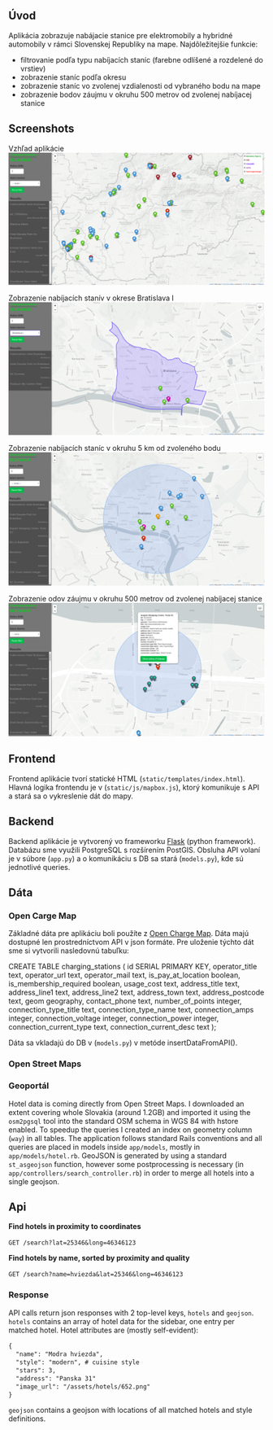 ## Úvod

Aplikácia zobrazuje nabájacie stanice pre elektromobily a hybridné automobily v rámci Slovenskej Republiky na mape. Najdôležitejšie funkcie:
- filtrovanie podľa typu nabíjacích staníc (farebne odlíšené a rozdelené do vrstiev)
- zobrazenie staníc podľa okresu
- zobrazenie staníc vo zvolenej vzdialenosti od vybraného bodu na mape
- zobrazenie bodov záujmu v okruhu 500 metrov od zvolenej nabíjacej stanice

## Screenshots

Vzhľad aplikácie
![Screenshot](screenshots/screenshot1.png)

Zobrazenie nabíjacích stanív v okrese Bratislava I
![Screenshot](screenshots/screenshot2.png)

Zobrazenie nabíjacích staníc v okruhu 5 km od zvoleného bodu
![Screenshot](screenshots/screenshot3.png)

Zobrazenie odov záujmu v okruhu 500 metrov od zvolenej nabíjacej stanice
![Screenshot](screenshots/screenshot4.png)

## Frontend

Frontend aplikácie tvorí statické HTML (`static/templates/index.html`). Hlavná logika frontendu je v (`static/js/mapbox.js`), ktorý komunikuje s API a stará sa o vykreslenie dát do mapy.

## Backend

Backend aplikácie je vytvorený vo frameworku [Flask](http://flask.pocoo.org/) (python framework). Databázu sme využili PostgreSQL s rozšírením PostGIS. Obsluha API volaní je v súbore (`app.py`) a o komunikáciu s DB sa stará (`models.py`), kde sú jednotlivé queries.

## Dáta

### Open Carge Map
Základné dáta pre aplikáciu boli použíte z [Open Charge Map](https://www.openchargemap.org/). Dáta majú dostupné len prostredníctvom API v json formáte. Pre uloženie týchto dát sme si vytvorili nasledovnú tabuľku:

CREATE TABLE charging_stations (
	id							SERIAL PRIMARY KEY,
	operator_title				text,
	operator_url				text,
	operator_mail				text,
	is_pay_at_location			boolean,
	is_membership_required		boolean,
	usage_cost					text,
	address_title				text,
	address_line1				text,
	address_line2				text,
	address_town				text,
	address_postcode			text,
	geom						geography,
	contact_phone				text,
	number_of_points			integer,
	connection_type_title		text,
	connection_type_name		text,
	connection_amps				integer,
	connection_voltage			integer,
	connection_power			integer,
	connection_current_type		text,
	connection_current_desc		text
);

Dáta sa vkladajú do DB v (`models.py`) v metóde insertDataFromAPI().

### Open Street Maps

### Geoportál

Hotel data is coming directly from Open Street Maps. I downloaded an extent covering whole Slovakia (around 1.2GB) and imported it using the `osm2pgsql` tool into the standard OSM schema in WGS 84 with hstore enabled. To speedup the queries I created an index on geometry column (`way`) in all tables. The application follows standard Rails conventions and all queries are placed in models inside `app/models`, mostly in `app/models/hotel.rb`. GeoJSON is generated by using a standard `st_asgeojson` function, however some postprocessing is necessary (in `app/controllers/search_controller.rb`) in order to merge all hotels into a single geojson.

## Api

**Find hotels in proximity to coordinates**

`GET /search?lat=25346&long=46346123`

**Find hotels by name, sorted by proximity and quality**

`GET /search?name=hviezda&lat=25346&long=46346123`

### Response

API calls return json responses with 2 top-level keys, `hotels` and `geojson`. `hotels` contains an array of hotel data for the sidebar, one entry per matched hotel. Hotel attributes are (mostly self-evident):
```
{
  "name": "Modra hviezda",
  "style": "modern", # cuisine style
  "stars": 3,
  "address": "Panska 31"
  "image_url": "/assets/hotels/652.png"
}
```
`geojson` contains a geojson with locations of all matched hotels and style definitions.
